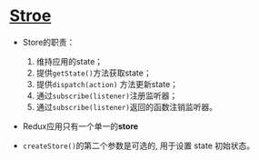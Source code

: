 # [Stroe](http://cn.redux.js.org/docs/basics/Store.html)


- Store的职责：

    1. 维持应用的state；
    2. 提供`getState()`方法获取state；
    3. 提供`dispatch(action)` 方法更新state；
    4. 通过`subscribe(listener)`注册监听器；
    4. 通过`subscribe(listener)`返回的函数注销监听器。

- Redux应用只有一个单一的**store**

- `createStore()`的第二个参数是可选的, 用于设置 state 初始状态。